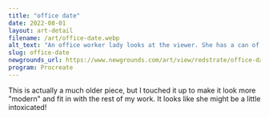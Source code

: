 ```yaml
---
title: "office date"
date: 2022-08-01
layout: art-detail
filename: /art/office-date.webp
alt_text: "An office worker lady looks at the viewer. She has a can of a non-descript drink in one hand, and another one underneath her thigh.She is wearing an unbuttoned collared shirt, and a short black shirt. She's in a red booth, and in front of a table. An incandescent light is flooding the room with an orange glow."
slug: office-date
newgrounds_url: https://www.newgrounds.com/art/view/redstrate/office-date
program: Procreate
---
```

This is actually a much older piece, but I touched it up to make it look more "modern" and fit in with the rest of my work. It looks like she might be a little intoxicated!
